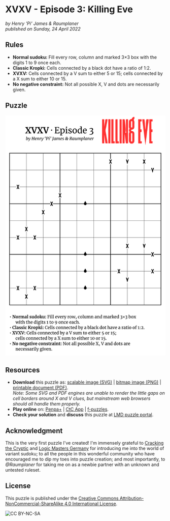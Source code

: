 ﻿# XVXV - Episode 3: Killing Eve
_by Henry 'Pi' James & Raumplaner_  
_published on Sunday, 24 April 2022_

## Rules
- **Normal sudoku:** Fill every row, column and marked 3×3 box with the digits 1 to 9 once each.
- **Classic Kropki:** Cells connected by a black dot have a ratio of 1:2.
- **XVXV:** Cells connected by a V sum to either 5 or 15; cells connected by a X sum to either 10 or 15.
- **No negative constraint:** Not all possible X, V and dots are necessarily given.

## Puzzle
![XVXV - Episode 3: Killing Eve](xvxv_3.svg)

## Resources
- **Download** this puzzle as: [scalable image (SVG)](xvxv_3.svg) \| [bitmap image (PNG)](xvxv_3.png) \| [printable document (PDF)](xvxv_3.pdf).  
_Note: Some SVG and PDF engines are unable to render the little gaps on cell borders around X and V clues, but mainstream web browsers should all handle them properly._
- **Play online** on: [Penpa+](xvxv_3_penpa.html) \| [CtC App](xvxv_3_ctc.html) \| [f-puzzles](xvxv_3_fpuzzles.html).
- **Check your solution** and **discuss** this puzzle at [LMD puzzle portal](https://logic-masters.de/Raetselportal/Raetsel/zeigen.php?id=0009QL).

## Acknowledgment
This is the very first puzzle I've created! I'm immensely grateful to [Cracking the Cryptic](https://www.youtube.com/c/CrackingTheCryptic) and [Logic Masters Germany](https://logic-masters.de/) for introducing me into the world of variant sudoku; to all the people in this wonderful community who have encouraged me to dip my toes into puzzle creation; and most importantly, to _@Raumplaner_ for taking me on as a newbie partner with an unknown and untested ruleset.

## License
This puzzle is published under the [Creative Commons Attribution-NonCommercial-ShareAlike 4.0 International License](http://creativecommons.org/licenses/by-nc-sa/4.0/).

![CC BY-NC-SA](https://i.creativecommons.org/l/by-nc-sa/4.0/88x31.png)
